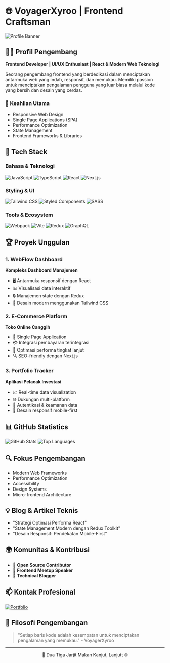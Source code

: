 # 🌐 VoyagerXyroo | Frontend Craftsman

![Profile Banner](/frontend-banner.png)

## 👨‍💻 Profil Pengembang

**Frontend Developer | UI/UX Enthusiast | React & Modern Web Teknologi**

Seorang pengembang frontend yang berdedikasi dalam menciptakan antarmuka web yang indah, responsif, dan memukau. Memiliki passion untuk menciptakan pengalaman pengguna yang luar biasa melalui kode yang bersih dan desain yang cerdas.

### 🎨 Keahlian Utama
- Responsive Web Design
- Single Page Applications (SPA)
- Performance Optimization
- State Management
- Frontend Frameworks & Libraries

## 🚀 Tech Stack

### Bahasa & Teknologi
![JavaScript](https://img.shields.io/badge/JavaScript-F7DF1E?style=for-the-badge&logo=javascript&logoColor=black)
![TypeScript](https://img.shields.io/badge/TypeScript-3178C6?style=for-the-badge&logo=typescript&logoColor=white)
![React](https://img.shields.io/badge/React-61DAFB?style=for-the-badge&logo=react&logoColor=black)
![Next.js](https://img.shields.io/badge/Next.js-000000?style=for-the-badge&logo=nextdotjs&logoColor=white)

### Styling & UI
![Tailwind CSS](https://img.shields.io/badge/Tailwind_CSS-38B2AC?style=for-the-badge&logo=tailwind-css&logoColor=white)
![Styled Components](https://img.shields.io/badge/Styled_Components-DB7093?style=for-the-badge&logo=styled-components&logoColor=white)
![SASS](https://img.shields.io/badge/SASS-CC6699?style=for-the-badge&logo=sass&logoColor=white)

### Tools & Ecosystem
![Webpack](https://img.shields.io/badge/Webpack-8DD6F9?style=for-the-badge&logo=webpack&logoColor=black)
![Vite](https://img.shields.io/badge/Vite-646CFF?style=for-the-badge&logo=vite&logoColor=white)
![Redux](https://img.shields.io/badge/Redux-764ABC?style=for-the-badge&logo=redux&logoColor=white)
![GraphQL](https://img.shields.io/badge/GraphQL-E10098?style=for-the-badge&logo=graphql&logoColor=white)

## 🏆 Proyek Unggulan

### 1. WebFlow Dashboard
**Kompleks Dashboard Manajemen**
- 🖥️ Antarmuka responsif dengan React
- 📊 Visualisasi data interaktif
- 🔒 Manajemen state dengan Redux
- 🎨 Desain modern menggunakan Tailwind CSS

### 2. E-Commerce Platform
**Toko Online Canggih**
- 🛒 Single Page Application
- 💳 Integrasi pembayaran terintegrasi
- 🚀 Optimasi performa tingkat lanjut
- 🔍 SEO-friendly dengan Next.js

### 3. Portfolio Tracker
**Aplikasi Pelacak Investasi**
- 📈 Real-time data visualization
- 🌐 Dukungan multi-platform
- 🔐 Autentikasi & keamanan data
- 📱 Desain responsif mobile-first

## 📊 GitHub Statistics

![GitHub Stats](https://github-readme-stats.vercel.app/api?username=VoyagerXyroo&show_icons=true&theme=radical)
![Top Languages](https://github-readme-stats.vercel.app/api/top-langs/?username=VoyagerXyroo&layout=compact&theme=radical)

## 🔍 Fokus Pengembangan

- Modern Web Frameworks
- Performance Optimization
- Accessibility
- Design Systems
- Micro-frontend Architecture

## 💡 Blog & Artikel Teknis

- "Strategi Optimasi Performa React"
- "State Management Modern dengan Redux Toolkit"
- "Desain Responsif: Pendekatan Mobile-First"

## 🌍 Komunitas & Kontribusi

- 🏅 **Open Source Contributor**
- 💬 **Frontend Meetup Speaker**
- 📝 **Technical Blogger**

## 📫 Kontak Profesional

[![Portfolio](https://img.shields.io/badge/Portfolio-4285F4?style=for-the-badge&logo=google-chrome&logoColor=white)]([https://voyagerxyroo.dev](https://aryazone.vercel.app/main/))

## 💬 Filosofi Pengembangan

> "Setiap baris kode adalah kesempatan untuk menciptakan pengalaman yang memukau." - VoyagerXyroo

---

<p align="center">
  🚀 Dua Tiga Jarjit Makan Kanjut, Lanjutt 🌐
</p>

